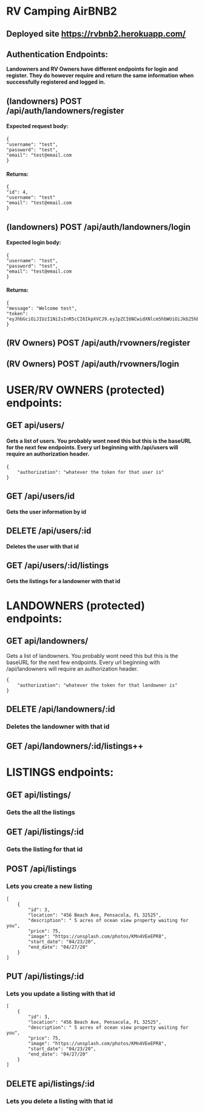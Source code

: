 # RV Camping AirBNB2

## Deployed site https://rvbnb2.herokuapp.com/

## Authentication Endpoints:

**Landowners and RV Owners have different endpoints for login and register. They do however require and return the same information when successfully registered and logged in.**

## (landowners) **POST** /api/auth/landowners/register

#### Expected request body:

```
{
"username": "test",
"password": "test",
"email": "test@email.com
}
```

#### Returns:

```
{
"id": 4,
"username": "test"
"email": "test@email.com
}
```

## (landowners) **POST** /api/auth/landowners/login

#### Expected login body:

```
{
"username": "test",
"password": "test",
"email": "test@email.com
}
```

#### Returns:

```
{
"message": "Welcome test",
"token": "eyJhbGciOiJIUzI1NiIsInR5cCI6IkpXVCJ9.eyJpZCI6NCwidXNlcm5hbWUiOiJkb25hbGQiLCJpYXQiOjE1ODMwODM3MzgsImV4cCI6MTU4MzE3MDEzOH0.iGIAi5HxSdNmH8PcgiyIABNV7PU1WrJIDIaaQEvA1S4"
}
```

## (RV Owners) POST /api/auth/rvowners/register

## (RV Owners) POST /api/auth/rvowners/login

# USER/RV OWNERS (protected) endpoints:

## GET api/users/

#### Gets a list of users. You probably wont need this but this is the baseURL for the next few endpoints. Every url beginning with /api/users will require an authorization header.

```
{
    "authorization": "whatever the token for that user is"
}
```

## GET /api/users/id

#### Gets the user information by id

## DELETE /api/users/:id

#### Deletes the user with that id

## GET /api/users/:id/listings

#### Gets the listings for a landowner with that id

# LANDOWNERS (protected) endpoints:

## GET api/landowners/

Gets a list of landowners. You probably wont need this but this is the baseURL for the next few endpoints. Every url beginning with /api/landowners will require an authorization header.

```
{
    "authorization": "whatever the token for that landowner is"
}
```

## DELETE /api/landowners/:id

### Deletes the landowner with that id

## GET /api/landowners/:id/listings++

# LISTINGS endpoints:

## GET api/listings/

### Gets the all the listings

## GET /api/listings/:id

### Gets the listing for that id

## POST /api/listings

### Lets you create a new listing

```
[
    {
        "id": 3,
        "location": "456 Beach Ave, Pensacola, FL 32525",
        "description": " 5 acres of ocean view property waiting for you",
        "price": 75,
        "image": "https://unsplash.com/photos/KMn4VEeEPR8",
        "start_date": "04/23/20",
        "end_date": "04/27/20"
    }
]
```

## PUT /api/listings/:id

### Lets you update a listing with that id

```
[
    {
        "id": 3,
        "location": "456 Beach Ave, Pensacola, FL 32525",
        "description": " 5 acres of ocean view property waiting for you",
        "price": 75,
        "image": "https://unsplash.com/photos/KMn4VEeEPR8",
        "start_date": "04/23/20",
        "end_date": "04/27/20"
    }
]
```

## DELETE api/listings/:id

### Lets you delete a listing with that id
